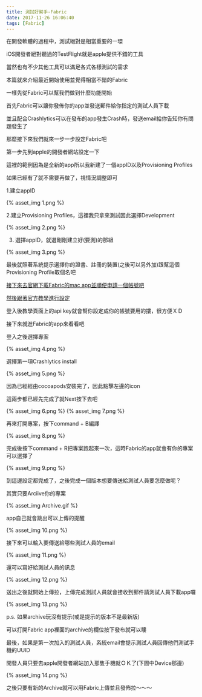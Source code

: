 ```yaml
---
title: 測試好幫手-Fabric
date: 2017-11-26 16:06:40
tags: [Fabric]
---
```


在開發軟體的過程中，測試絕對是相當重要的一環

iOS開發者絕對聽過的TestFlight就是apple提供不錯的工具

當然也有不少其他工具可以滿足各式各樣測試的需求

本篇就來介紹最近開始使用並覺得相當不錯的Fabric

<!--more-->

一樣先從Fabric可以幫我們做到什麼功能開始

首先Fabric可以讓你發佈你的app並發送郵件給你指定的測試人員下載

並且配合Crashlytics可以在發布的app發生Crash時，發送email給你告知你有問題發生了

那麼接下來我們就來一步一步設定Fabric吧



第一步先到apple的開發者網站設定一下

這裡的範例因為是全新的app所以我新建了一個appID以及Provisioning Profiles

如果已經有了就不需要再做了，視情況調整即可

1.建立appID

{% asset_img 1.png %}

2.建立Provisioning Profiles，這裡我只拿來測試因此選擇Development

{% asset_img 2.png %}

3. 選擇appID，就選剛剛建立好(要測)的那組

{% asset_img 3.png %}

最後就照著系統提示選擇你的證書、註冊的裝置(之後可以另外加)跟幫這個Provisioning Profile取個名吧



[接下來去官網下載Fabric的mac app並順便申請一個帳號吧](https://get.fabric.io/)

[然後跟著官方教學進行設定](https://fabric.io/kits/ios/crashlytics/install)

登入後教學頁面上的api key就會幫你設定成你的帳號要用的摟，很方便ＸＤ

接下來就進Fabric的app來看看吧

登入之後選擇專案

{% asset_img 4.png %}

選擇第一項Crashlytics install

{% asset_img 5.png %}

因為已經經由cocoapods安裝完了，因此點擊左邊的icon

這兩步都已經先完成了就Next按下去吧

{% asset_img 6.png %}
{% asset_img 7.png %}

再來打開專案，按下command + B編譯

{% asset_img 8.png %}

完成後按下command + R把專案跑起來一次，這時Fabric的app就會有你的專案可以選擇了

{% asset_img 9.png %}

到這邊設定都完成了，之後完成一個版本想要傳送給測試人員要怎麼做呢？

其實只要Arciive你的專案

{% asset_img Archive.gif %}

app自己就會跳出可以上傳的提醒

{% asset_img 10.png %}

接下來可以輸入要傳送給哪些測試人員的email

{% asset_img 11.png %}

還可以寫好給測試人員的訊息

{% asset_img 12.png %}

送出之後就開始上傳拉，上傳完成測試人員就會接收到郵件請測試人員下載app囉

{% asset_img 13.png %}

p.s. 如果archive玩沒有提示(或是提示的版本不是最新版)

可以打開Fabric app裡面的archive的欄位按下發布就可以瞜



最後，如果是第一次加入的測試人員，系統email會提示測試人員回傳他們測試手機的UUID

開發人員只要去apple開發者網站加入那隻手機就ＯＫ了(下圖中Device那邊)

{% asset_img 14.png %}

之後只要有新的Archive就可以用Fabric上傳並且發佈拉～～～




